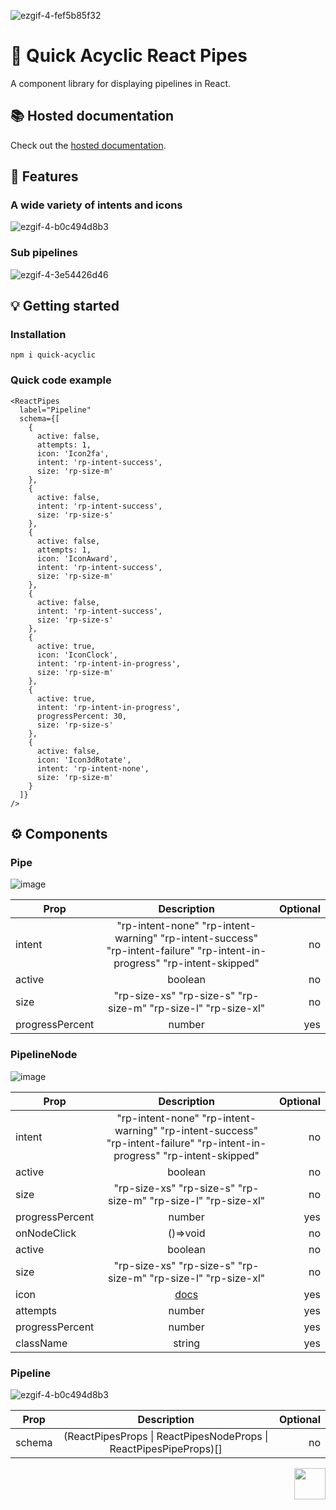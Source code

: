 ![ezgif-4-fef5b85f32](https://github.com/jamesgiu/react-pipes/assets/13777223/57c7879e-4438-44a2-86d5-3bfa50df5b22)

# 🔀 Quick Acyclic React Pipes
A component library for displaying pipelines in React.

## 📚 Hosted documentation
Check out the [hosted documentation](https://jamesgiu.github.io/quick-acyclic/).

## 🚀 Features
### A wide variety of intents and icons
![ezgif-4-b0c494d8b3](https://github.com/jamesgiu/react-pipes/assets/13777223/cb65ca2a-03d5-430e-bfa8-a0d4fb22ab5f)

### Sub pipelines
![ezgif-4-3e54426d46](https://github.com/jamesgiu/react-pipes/assets/13777223/7384304e-8a80-416a-958e-d205e1e72c52)

## 💡 Getting started
### Installation
```
npm i quick-acyclic
``` 

### Quick code example
```
<ReactPipes
  label="Pipeline"
  schema={[
    {
      active: false,
      attempts: 1,
      icon: 'Icon2fa',
      intent: 'rp-intent-success',
      size: 'rp-size-m'
    },
    {
      active: false,
      intent: 'rp-intent-success',
      size: 'rp-size-s'
    },
    {
      active: false,
      attempts: 1,
      icon: 'IconAward',
      intent: 'rp-intent-success',
      size: 'rp-size-m'
    },
    {
      active: false,
      intent: 'rp-intent-success',
      size: 'rp-size-s'
    },
    {
      active: true,
      icon: 'IconClock',
      intent: 'rp-intent-in-progress',
      size: 'rp-size-m'
    },
    {
      active: true,
      intent: 'rp-intent-in-progress',
      progressPercent: 30,
      size: 'rp-size-s'
    },
    {
      active: false,
      icon: 'Icon3dRotate',
      intent: 'rp-intent-none',
      size: 'rp-size-m'
    }
  ]}
/>
```

## ⚙ Components
### Pipe
![image](https://github.com/jamesgiu/quick-acyclic/assets/13777223/0b2677e3-f900-46c0-bebc-93eb73197773)

| Prop          | Description        | Optional  |
| ------------- |:-------------:| -----:|
| intent      |"rp-intent-none" "rp-intent-warning" "rp-intent-success" "rp-intent-failure" "rp-intent-in-progress" "rp-intent-skipped"  | no |
| active      | boolean      |   no |
|  size | "rp-size-xs" "rp-size-s" "rp-size-m" "rp-size-l" "rp-size-xl"      |   no |
|  progressPercent | number      |    yes |

### PipelineNode
![image](https://github.com/jamesgiu/quick-acyclic/assets/13777223/00b17998-3a37-4f0b-ac59-144bb171d07a)

| Prop          | Description        | Optional  |
| ------------- |:-------------:| -----:|
| intent      |"rp-intent-none" "rp-intent-warning" "rp-intent-success" "rp-intent-failure" "rp-intent-in-progress" "rp-intent-skipped"  | no |
| active      | boolean      |   no |
|  size | "rp-size-xs" "rp-size-s" "rp-size-m" "rp-size-l" "rp-size-xl"      |   no |
|  progressPercent | number      |    yes |
| onNodeClick      | ()=>void  | no |
| active      | boolean      |   no |
|  size | "rp-size-xs" "rp-size-s" "rp-size-m" "rp-size-l" "rp-size-xl"      |   no |
|  icon |   [docs](https://jamesgiu.github.io/quick-acyclic/?path=/docs/pipelinenode--docs)    |    yes |
|  attempts | number      |    yes |
|  progressPercent | number      |    yes |
|  className | string      |    yes |

### Pipeline
![ezgif-4-b0c494d8b3](https://github.com/jamesgiu/react-pipes/assets/13777223/cb65ca2a-03d5-430e-bfa8-a0d4fb22ab5f)

| Prop          | Description        | Optional  |
| ------------- |:-------------:| -----:|
| schema      | (ReactPipesProps \| ReactPipesNodeProps \| ReactPipesPipeProps)[]  | no

<img src="https://github.com/jamesgiu/react-pipes/assets/13777223/7706e6f4-b3e6-49a0-a693-42e0069a11bb" width="50" height="50" align="right"/>
